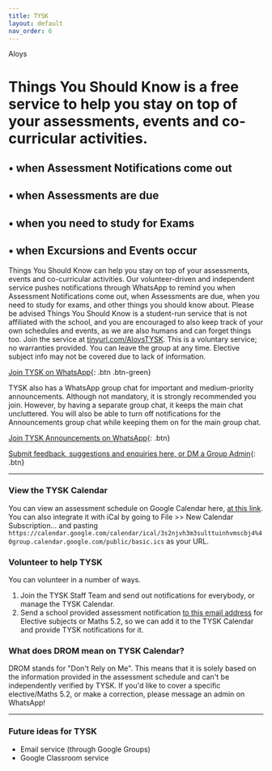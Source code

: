 ```yaml
---
title: TYSK
layout: default
nav_order: 6
---
```


<label class="label label-blue">Aloys</label>

# Things You Should Know is a free service to help you stay on top of your assessments, events and co-curricular activities.

## • when Assessment Notifications come out
## • when Assessments are due
## • when you need to study for Exams
## • when Excursions and Events occur

Things You Should Know can help you stay on top of your assessments, events and co-curricular activities. Our volunteer-driven and independent service pushes notifications through WhatsApp to remind you when Assessment Notifications come out, when Assessments are due, when you need to study for exams, and other things you should know about. Please be advised Things You Should Know is a student-run service that is not affiliated with the school, and you are encouraged to also keep track of your own schedules and events, as we are also humans and can forget things too. Join the service at [tinyurl.com/AloysTYSK](https://tinyurl.com/AloysTYSK). This is a voluntary service; no warranties provided. You can leave the group at any time. Elective subject info may not be covered due to lack of information.

[Join TYSK on WhatsApp](https://tinyurl.com/AloysTYSK){: .btn .btn-green}

TYSK also has a WhatsApp group chat for important and medium-priority announcements. Although not mandatory, it is strongly recommended you join. However, by having a separate group chat, it keeps the main chat uncluttered. You will also be able to turn off notifications for the Announcements group chat while keeping them on for the main group chat.

[Join TYSK Announcements on WhatsApp](https://tinyurl.com/TYSKAnnounce){: .btn}

[Submit feedback, suggestions and enquiries here, or DM a Group Admin](https://forms.gle/jCQ5mJWzG7EB6CDZ7){: .btn}

***

### View the TYSK Calendar

You can view an assessment schedule on Google Calendar here, [at this link](https://calendar.google.com/calendar/embed?src=3s2njvh3m3sulttuinhvmscbj4%40group.calendar.google.com&ctz=Australia%2FSydney). You can also integrate it with iCal by going to File >> New Calendar Subscription... and pasting `https://calendar.google.com/calendar/ical/3s2njvh3m3sulttuinhvmscbj4%40group.calendar.google.com/public/basic.ics` as your URL.

### Volunteer to help TYSK

You can volunteer in a number of ways.

1. Join the TYSK Staff Team and send out notifications for everybody, or manage the TYSK Calendar.
2. Send a school provided assessment notification [to this email address](https://adrian-study-club.netlify.com/tysk.html#use-things-you-should-know-on-email) for Elective subjects or Maths 5.2, so we can add it to the TYSK Calendar and provide TYSK notifications for it.

### What does DROM mean on TYSK Calendar?

DROM stands for "Don't Rely on Me". This means that it is solely based on the information provided in the assessment schedule and can't be independently verified by TYSK. If you'd like to cover a specific elective/Maths 5.2, or make a correction, please message an admin on WhatsApp!

***

### Future ideas for TYSK

- Email service (through Google Groups)
- Google Classroom service 
